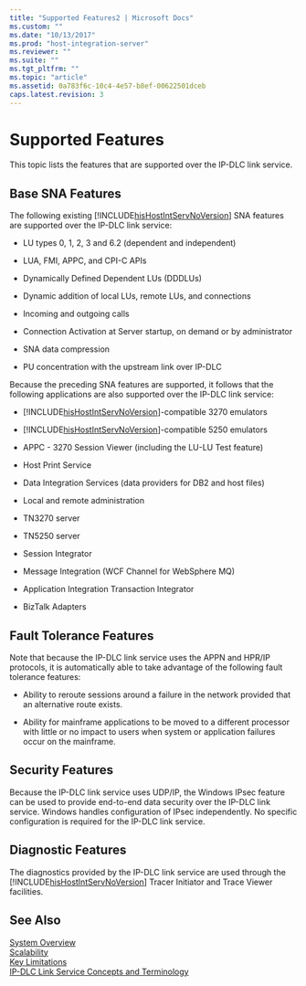 ```yaml
---
title: "Supported Features2 | Microsoft Docs"
ms.custom: ""
ms.date: "10/13/2017"
ms.prod: "host-integration-server"
ms.reviewer: ""
ms.suite: ""
ms.tgt_pltfrm: ""
ms.topic: "article"
ms.assetid: 0a783f6c-10c4-4e57-b8ef-00622501dceb
caps.latest.revision: 3
---
```

# Supported Features
This topic lists the features that are supported over the IP-DLC link service.  
  
## Base SNA Features  
 The following existing [!INCLUDE[hisHostIntServNoVersion](../core/includes/hishostintservnoversion-md.md)] SNA features are supported over the IP-DLC link service:  
  
-   LU types 0, 1, 2, 3 and 6.2 (dependent and independent)  
  
-   LUA, FMI, APPC, and CPI-C APIs  
  
-   Dynamically Defined Dependent LUs (DDDLUs)  
  
-   Dynamic addition of local LUs, remote LUs, and connections  
  
-   Incoming and outgoing calls  
  
-   Connection Activation at Server startup, on demand or by administrator  
  
-   SNA data compression  
  
-   PU concentration with the upstream link over IP-DLC  
  
 Because the preceding SNA features are supported, it follows that the following applications are also supported over the IP-DLC link service:  
  
-   [!INCLUDE[hisHostIntServNoVersion](../core/includes/hishostintservnoversion-md.md)]-compatible 3270 emulators  
  
-   [!INCLUDE[hisHostIntServNoVersion](../core/includes/hishostintservnoversion-md.md)]-compatible 5250 emulators  
  
-   APPC - 3270 Session Viewer (including the LU-LU Test feature)  
  
-   Host Print Service  
  
-   Data Integration Services (data providers for DB2 and host files)  
  
-   Local and remote administration  
  
-   TN3270 server  
  
-   TN5250 server  
  
-   Session Integrator  
  
-   Message Integration (WCF Channel for WebSphere MQ)  
  
-   Application Integration Transaction Integrator  
  
-   BizTalk Adapters  
  
## Fault Tolerance Features  
 Note that because the IP-DLC link service uses the APPN and HPR/IP protocols, it is automatically able to take advantage of the following fault tolerance features:  
  
-   Ability to reroute sessions around a failure in the network provided that an alternative route exists.  
  
-   Ability for mainframe applications to be moved to a different processor with little or no impact to users when system or application failures occur on the mainframe.  
  
## Security Features  
 Because the IP-DLC link service uses UDP/IP, the Windows IPsec feature can be used to provide end-to-end data security over the IP-DLC link service. Windows handles configuration of IPsec independently. No specific configuration is required for the IP-DLC link service.  
  
## Diagnostic Features  
 The diagnostics provided by the IP-DLC link service are used through the [!INCLUDE[hisHostIntServNoVersion](../core/includes/hishostintservnoversion-md.md)] Tracer Initiator and Trace Viewer facilities.  
  
## See Also  
 [System Overview](../core/system-overview.md)   
 [Scalability](../core/scalability.md)   
 [Key Limitations](../core/key-limitations.md)   
 [IP-DLC Link Service Concepts and Terminology](../core/ip-dlc-link-service-concepts-and-terminology.md)